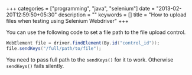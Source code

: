 +++
categories = ["programming", "java", "selenium"]
date = "2013-02-20T12:59:50+05:30"
description = ""
keywords = []
title = "How to upload files when testing using Selenium Webdriver"
+++

You can use the following code to set a file path to the file upload control.

```java
WebElement file = driver.findElement(By.id("control_id"));
file.sendKeys("/full/path/to/file");
```

You need to pass full path to the `sendKeys()` for it to work. Otherwise `sendKeys()` fails silently.
